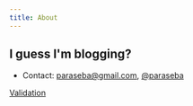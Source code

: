 ```yaml
---
title: About
---
```


## I guess I'm blogging?

- Contact: [paraseba@gmail.com](mailto:paraseba@gmail.com), [\@paraseba](https://twitter.com/paraseba)


[Validation](http://haddock.stackage.org/lts-3.19/either-4.4.1/Data-Either-Validation.html)
